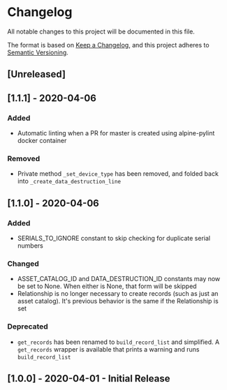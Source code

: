 # Changelog

All notable changes to this project will be documented in this file.

The format is based on [Keep a Changelog](https://keepachangelog.com/en/1.0.0/),
and this project adheres to [Semantic Versioning](https://semver.org/spec/v2.0.0.html).

## [Unreleased]

## [1.1.1] - 2020-04-06

### Added

- Automatic linting when a PR for master is created using alpine-pylint docker container

### Removed

- Private method `_set_device_type` has been removed, and folded back into `_create_data_destruction_line`

## [1.1.0] - 2020-04-06

### Added

- SERIALS_TO_IGNORE constant to skip checking for duplicate serial numbers

### Changed

- ASSET_CATALOG_ID and DATA_DESTRUCTION_ID constants may now be set to None. When either is None, that form will be skipped
- Relationship is no longer necessary to create records (such as just an asset catalog). It's previous behavior is the same if the Relationship is set

### Deprecated

- `get_records` has been renamed to `build_record_list` and simplified. A `get_records` wrapper is available that prints a warning and runs `build_record_list`

## [1.0.0] - 2020-04-01 - Initial Release
